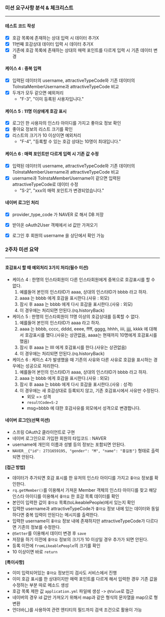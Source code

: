 ### 미션 요구사항 분석 & 체크리스트

---
#### 테스트 코드 작성
- [x] 호감 목록에 존재하는 상대 입력 시 데이터 추가X
- [x] 11번째 호감상대 데이터 입력 시 데이터 추가X
- [x] 기존에 호감 목록에 존재하는 상대의 매력 포인트를 다르게
입력 시 기존 데이터 변경

#### 케이스 4 : 중복 입력
- [x] 입력된 데이터의 username, attractiveTypeCode와 기존 데이터의 ToInstaMemberUsername과 attractiveTypeCode 비교
- [x] 두개가 모두 같으면 예외처리
  - "F-3", "이미 등록된 사용자입니다."

#### 케이스 5 : 11명 이상에게 호감 표시
- [x] 로그인 한 사용자의 인스타 아이디를 가지고 좋아요 정보 확인
- [x] 좋아요 정보의 리스트 크기를 확인
- [x] 리스트의 크기가 10 이상이면 예외처리
  - "F-4", "등록할 수 있는 호감 상대는 10명이 최대입니다."

#### 케이스 6 : 매력 포인트만 다르게 입력 시 기존 값 수정
- [x] 입력된 데이터의 username, attractiveTypeCode와 기존 데이터의 ToInstaMemberUsername과 attractiveTypeCode 비교
- [x] username과 ToInstaMemberUsername이 같으면 입력된 attractiveTypeCode로 데이터 수정
  - "S-2", "xxx의 매력 포인트가 변경되었습니다."

#### 네이버 로그인 처리
- [x] provider_type_code 가 NAVER 로 해서 DB 저장
- [x] 받아온 oAuth2User 객체에서 id 값만 가져오기
- [x] 로그인 후 회원의 username 을 상단에서 확인 가능


### 2주차 미션 요약

---
#### 호감표시 할 때 예외처리 3가지 처리(필수 미션)
- 케이스 4 : 한명의 인스타회원이 다른 인스타회원에게 중복으로 호감표시를 할 수 없다. 
  1. 예를들어 본인의 인스타ID가 aaaa, 상대의 인스타ID가 bbbb 라고 하자.
  2. aaaa 는 bbbb 에게 호감을 표시한다.(사유 : 외모)
  3. 잠시 후 aaaa 는 bbbb 에게 다시 호감을 표시한다.(사유 : 외모)
  4. 이 경우에는 처리되면 안된다.(rq.historyBack)
- 케이스 5 : 한명의 인스타회원이 11명 이상의 호감상대를 등록할 수 없다.
  1. 예를들어 본인의 인스타ID가 aaaa 라고 하자.
  2. aaaa 는 bbbb, cccc, dddd, eeee, ffff, gggg, hhhh, iiii, jjjj, kkkk 에 대해서 호감표시를 했다.(사유는 상관없음, aaaa는 현재까지 10명에게 호감표시를 했음)
  3. 잠시 후 aaaa 는 llll 에게 호감표시를 한다.(사유는 상관없음)
  4. 이 경우에는 처리되면 안된다.(rq.historyBack)
- 케이스 6 : 케이스 4가 발생했을 때 기존의 사유와 다른 사유로 호감을 표시하는 경우에는 성공으로 처리한다.
  1. 예를들어 본인의 인스타ID가 aaaa, 상대의 인스타ID가 bbbb 라고 하자.
  2. aaaa 는 bbbb 에게 호감을 표시한다.(사유 : 외모)
  3. 잠시 후 aaaa 는 bbbb 에게 다시 호감을 표시한다.(사유 : 성격)
  4. 이 경우에는 새 호감상대로 등록되지 않고, 기존 호감표시에서 사유만 수정된다.
     - 외모 => 성격
     - `resultCode=S-2`
     - msg=bbbb 에 대한 호감사유를 외모에서 성격으로 변경합니다.

#### 네이버 로그인(선택 미션)
- 스프링 OAuth2 클라이언트로 구현
- 네이버 로그인으로 가입한 회원의 타입코드 : NAVER
- username에 개인의 이름과 성별 등의 정보는 포함되면 안된다.
- `NAVER__{"id": 2731659195, "gender": "M", "name": "홍길동"}` 형태로 출력되면 안된다.


**[접근 방법]**
- 데이터가 추가되면 호감 표시를 한 유저의 인스타 아이디를
 가지고 `좋아요` 정보를 확인한다.
- `rq.getMember()`를 이용해서 가져온 Member 객체의 인스타 아이디를 찾고 해당 인스타 아이디를 이용해서 
 `좋아요` 한 호감 목록 데이터를 확인
- 본인이 입력한 값이 `좋아요` 목록(toLikeablePeople)에서 있는지 확인 
- 입력한 username과 attractiveTypeCode가 `좋아요` 정보 내에 있는
 데이터와 동일하다면 중복 입력이 안된다는 메시지를 출력한다.
- 입력한 username이 `좋아요` 정보 내에 존재하지만 attractiveTypeCode가 다르다면
 기존의 정보를 수정한다.
- `@Setter`를 이용해서 데이터 변경 후 `save`
- 저장을 하기 이전에 `좋아요` 정보의 크기가 10 이상일 경우
 추가가 되면 안된다.
- 등록 이전에 `fromLikeablePeople`의 크기를 확인
- 10 이상이면 바로 `return`




**[특이사항]**
- 이미 입력되어있는 `좋아요` 정보인지 검사도 서비스에서 진행
- 이미 호감 표시를 한 상대이지만 매력 포인트를 다르게 해서 입력한 경우 기존 값을 수정하는 부분
 따로 메소드 생성
- 호감 목록 제한 값 `application.yml` 파일에 생성 -> `@Value`로 접근
- 네이버의 경우 id 값만 가져오기 위해서 map과 같은 형식의 문자열을 map으로 형변환
- 언더바(_)를 사용하여 관련 엔티티의 필드까지 검색 조건으로 활용이 가능